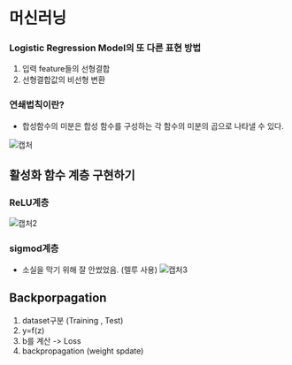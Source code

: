 # 머신러닝  

### Logistic Regression Model의 또 다른 표현 방법
1. 입력 feature들의 선형결합  
2. 선형결합값의 비선형 변환  

### 연쇄법칙이란?  
* 합성함수의 미분은 합성 함수를 구성하는 각 함수의 미분의 곱으로 나타낼 수 있다.

![캡처](https://user-images.githubusercontent.com/54932560/70112714-9ee77e00-1699-11ea-93af-1d0ebc252cb9.PNG)

## 활성화 함수 계층 구현하기
### ReLU계층  

![캡처2](https://user-images.githubusercontent.com/54932560/70112786-e241ec80-1699-11ea-9703-02794cdb68f5.PNG)

### sigmod계층  
* 소실을 막기 위해 잘 안썼었음. (렐루 사용)
![캡처3](https://user-images.githubusercontent.com/54932560/70113629-24206200-169d-11ea-924b-81c246d95263.PNG)


## Backporpagation  
1. dataset구분 (Training , Test)  
2. y=f(z)  
3. b를 계산 -> Loss  
4. backpropagation (weight spdate) 


